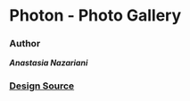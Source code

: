 # Photon - Photo Gallery

### Author
***Anastasia Nazariani***


### [Design Source](https://preview.colorlib.com/theme/photon/index.html)